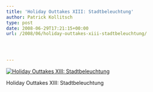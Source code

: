 ```yaml
---
title: 'Holiday Outtakes XIII: Stadtbeleuchtung'
author: Patrick Kollitsch
type: post
date: 2008-06-29T17:21:15+00:00
url: /2008/06/holiday-outtakes-xiii-stadtbeleuchtung/




---
```

<div class="flickr">
  <a href="http://www.flickr.com/photos/schreibblogade/2623395241/" title="Holiday Outtakes XIII: Stadtbeleuchtung"><img src="//farm4.static.flickr.com/3107/2623395241_01f38db00a.jpg" alt="Holiday Outtakes XIII: Stadtbeleuchtung" /></a></p> 
  
  <p>
    Holiday Outtakes <span class="caps">XIII</span>: Stadtbeleuchtung
  </p>
</div>